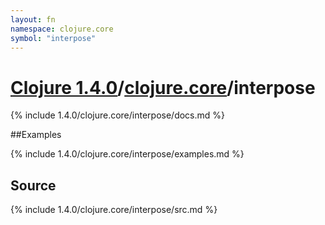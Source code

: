 ```yaml
---
layout: fn
namespace: clojure.core
symbol: "interpose"
---
```


# [Clojure 1.4.0](../../)/[clojure.core](../)/interpose

{% include 1.4.0/clojure.core/interpose/docs.md %}

##Examples

{% include 1.4.0/clojure.core/interpose/examples.md %}
## Source
{% include 1.4.0/clojure.core/interpose/src.md %}

